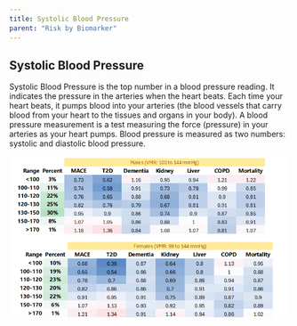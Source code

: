 ```yaml
---
title: Systolic Blood Pressure
parent: "Risk by Biomarker"
---
```



## Systolic Blood Pressure


Systolic Blood Pressure is the top number in a blood pressure reading. It indicates the pressure in the arteries when the heart beats. Each time your heart beats, it pumps blood into your arteries (the blood vessels that carry blood from your heart to the tissues and organs in your body). A blood pressure measurement is a test measuring the force (pressure) in your arteries as your heart pumps. Blood pressure is measured as two numbers: systolic and diastolic blood pressure.


![Systolic Blood Pressurerr](/assets/images/rr_systolic_blood_pressure.png)




